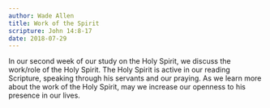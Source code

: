 ```yaml
---
author: Wade Allen
title: Work of the Spirit
scripture: John 14:8-17
date: 2018-07-29
---
```


In our second week of our study on the Holy Spirit, we discuss the work/role of the Holy Spirit. The Holy Spirit is active in our reading Scripture, speaking through his servants and our praying. As we learn more about the work of the Holy Spirit, may we increase our openness to his presence in our lives.

